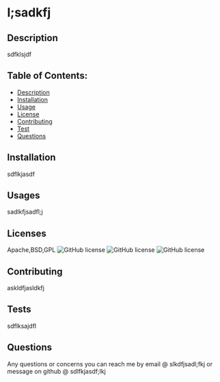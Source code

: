 # l;sadkfj


## Description
sdfklsjdf

## Table of Contents:
- [Description](#Description)
- [Installation](#Installation)
- [Usage](#Usages)
- [License](#Licenses)
- [Contributing](#Contributing)
- [Test](#Tests)
- [Questions](#Questions)

 ## Installation
sdflkjasdf
 ## Usages
sadlkfjsadfl;j
 ## Licenses
Apache,BSD,GPL
![GitHub license](https://img.shields.io/badge/license-Apache-blue.svg) ![GitHub license](https://img.shields.io/badge/license-BSD-blue.svg) ![GitHub license](https://img.shields.io/badge/license-GPL-blue.svg)
 ## Contributing
askldfjasldkfj
 ## Tests
sdflksajdfl
 ## Questions
 Any questions or concerns you can reach me by email @ slkdfjsadl;fkj  or message on github @ sdlfkjasdf;lkj
